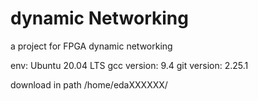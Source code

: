 # dynamic Networking
a project for FPGA dynamic networking

env: Ubuntu 20.04 LTS
gcc version: 9.4
git version: 2.25.1

download in path /home/edaXXXXXX/

